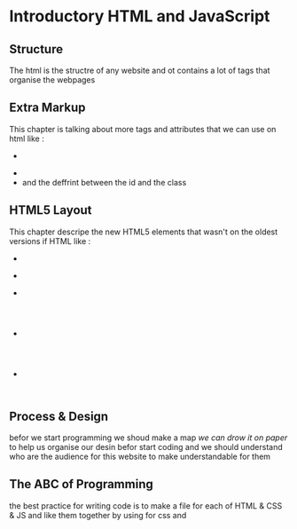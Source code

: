 # Introductory HTML and JavaScript

## Structure 
The html is the structre of any website and ot contains a lot of tags that organise the webpages 

## Extra Markup 
This chapter is talking about more tags and attributes that we can use on html like :
- <div>
- <span>
- and the deffrint between the id and the class 

## HTML5 Layout
This chapter descripe the new HTML5 elements that wasn't on the oldest versions if HTML like :
- <section>
- <article>
- <nav>
- <header>
- <footer>

## Process & Design
  befor we start programming we shoud make a map _we can drow it on paper_ to help us organise our desin befor start coding 
  and we should understand who are the audience for this website to make understandable for them 

## The ABC of Programming
the best practice for writing code is to make a file for each of HTML & CSS & JS 
and like them together by using <link> for css and <script> for java script 